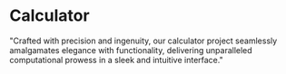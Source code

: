 # Calculator
"Crafted with precision and ingenuity, our calculator project seamlessly amalgamates elegance with functionality, delivering unparalleled computational prowess in a sleek and intuitive interface."
